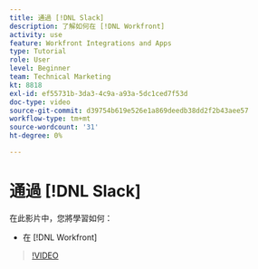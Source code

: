 ```yaml
---
title: 通過 [!DNL Slack]
description: 了解如何在 [!DNL Workfront]
activity: use
feature: Workfront Integrations and Apps
type: Tutorial
role: User
level: Beginner
team: Technical Marketing
kt: 8818
exl-id: ef55731b-3da3-4c9a-a93a-5dc1ced7f53d
doc-type: video
source-git-commit: d39754b619e526e1a869deedb38dd2f2b43aee57
workflow-type: tm+mt
source-wordcount: '31'
ht-degree: 0%

---
```


# 通過 [!DNL Slack]

在此影片中，您將學習如何：

* 在 [!DNL Workfront]

>[!VIDEO](https://video.tv.adobe.com/v/335118/?quality=12)
